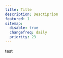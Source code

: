 ```yaml
---
title: Title
description: Desctiprion
featured: 1
sitemap:
  disable: true
  changefreq: daily
  priority: 23
---
```


test
